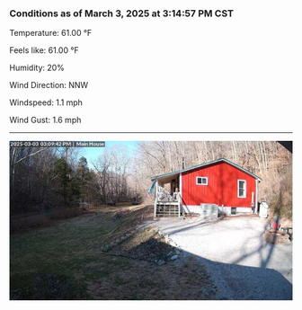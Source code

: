 ### Conditions as of March 3, 2025 at 3:14:57 PM CST 

Temperature: 61.00 &deg;F

Feels like: 61.00 &deg;F

Humidity: 20%

Wind Direction: NNW

Windspeed: 1.1 mph

Wind Gust: 1.6 mph

---

<img src="./images/latest.jpeg"/>

